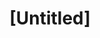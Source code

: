 ---
pid: CH1109
title: "[Untitled]"
location_transcription: 
zipcode: 
outside_phl: 
neighborhood: 
age: 
age_range: 
instagram: 
image_file_name: CH_1109.jpg
proposal_transcription: |-
  Swing

  Monkey Bar

  Slide
topic: Health,Youth
topic_summary: 0, 0
type: Playground
keywords_other: drawing, doodle
credit: 
image_labels: 
twitter: 
facebook: 
permalink: "/monuments/ch1109/"
layout: item-page
---